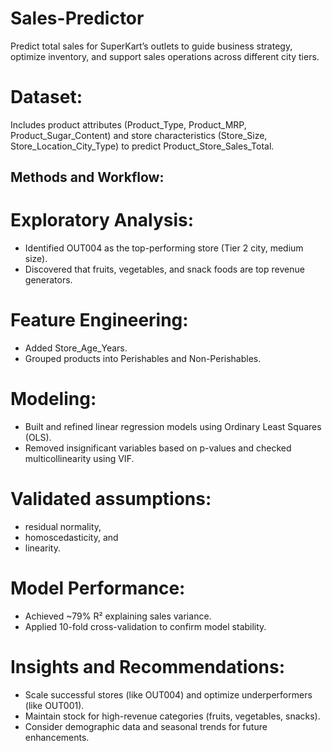 # Sales-Predictor
Predict total sales for SuperKart’s outlets to guide business strategy, optimize inventory, and support sales operations across different city tiers.

# Dataset:
Includes product attributes (Product_Type, Product_MRP, Product_Sugar_Content) and store characteristics (Store_Size, Store_Location_City_Type) to predict Product_Store_Sales_Total.

## Methods and Workflow:
# Exploratory Analysis:
- Identified OUT004 as the top-performing store (Tier 2 city, medium size).
- Discovered that fruits, vegetables, and snack foods are top revenue generators.

# Feature Engineering:
- Added Store_Age_Years.
- Grouped products into Perishables and Non-Perishables.

# Modeling:
- Built and refined linear regression models using Ordinary Least Squares (OLS).
- Removed insignificant variables based on p-values and checked multicollinearity using VIF.

# Validated assumptions: 
- residual normality,
- homoscedasticity, and
- linearity.

# Model Performance:
- Achieved ~79% R² explaining sales variance.
- Applied 10-fold cross-validation to confirm model stability.

# Insights and Recommendations:
- Scale successful stores (like OUT004) and optimize underperformers (like OUT001).
- Maintain stock for high-revenue categories (fruits, vegetables, snacks).
- Consider demographic data and seasonal trends for future enhancements.
